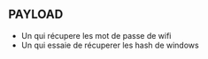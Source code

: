 ## PAYLOAD

- Un qui récupere les mot de passe de wifi
- Un qui essaie de récuperer les hash de windows
